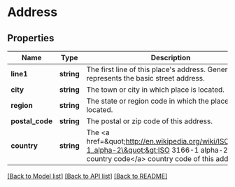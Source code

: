 # Address

## Properties
Name | Type | Description | Notes
------------ | ------------- | ------------- | -------------
**line1** | **string** | The first line of this place&#39;s address. Generally represents the basic street address. | 
**city** | **string** | The town or city in which place is located. | 
**region** | **string** | The state or region code in which the place is located. | [optional] 
**postal_code** | **string** | The postal or zip code of this address. | [optional] 
**country** | **string** | The &lt;a href&#x3D;\&quot;http://en.wikipedia.org/wiki/ISO_3166-1_alpha-2\&quot;&gt;ISO 3166-1 alpha-2 country code&lt;/a&gt; country code of this address. | 

[[Back to Model list]](../README.md#documentation-for-models) [[Back to API list]](../README.md#documentation-for-api-endpoints) [[Back to README]](../README.md)


